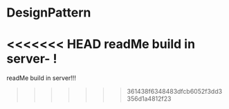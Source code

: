 DesignPattern
=============
<<<<<<< HEAD
readMe build in server-
!
=======
readMe build in server!!!
>>>>>>> 361438f6348483dfcb6052f3dd3356d1a4812f23
